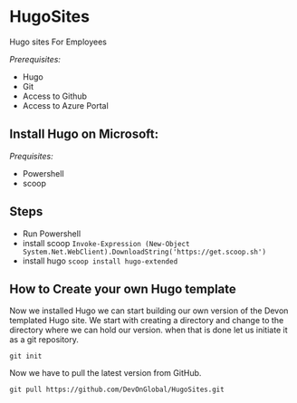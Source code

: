 # HugoSites
Hugo sites For Employees

*Prerequisites:*
- Hugo
- Git
- Access to Github
- Access to Azure Portal

## Install Hugo on Microsoft:
*Prequisites:*
- Powershell
- scoop

## Steps
- Run Powershell
- install scoop 
`Invoke-Expression (New-Object System.Net.WebClient).DownloadString('https://get.scoop.sh')`
- install hugo 
`scoop install hugo-extended`

## How to Create your own Hugo template
Now we installed Hugo we can start building our own version of the Devon templated Hugo site. We start with creating a directory and change to the directory where we can hold our version. when that is done let us initiate it as a git repository.

`git init`

Now we have to pull the latest version from GitHub.

`git pull https://github.com/DevOnGlobal/HugoSites.git`

